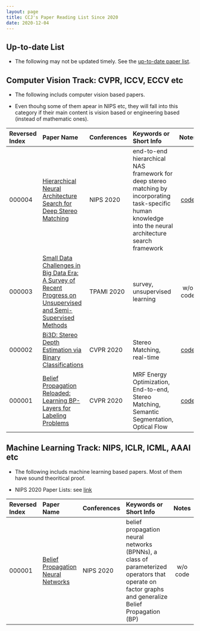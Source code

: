 ```yaml
---
layout: page
title: CCJ's Paper Reading List Since 2020
date: 2020-12-04
---
```


## Up-to-date List

- The following may not be updated timely. See the [up-to-date paper list](https://www.evernote.com/shard/s333/sh/1e6d856a-3c94-4dbc-9a7a-872e20f61e75/7b3459233fbb1eca3d2000feaba861f8).

## Computer Vision Track: CVPR, ICCV, ECCV etc

- The following includs computer vision based papers. 

- Even thouhg some of them apear in NIPS etc, they will fall into this category if their main content is vision based or engineering based (instead of mathematic ones).
 

| Reversed Index | Paper Name | Conferences | Keywords or Short Info | Notes |
| :----| :----| :----| :---- | :----: |
|000004| [Hierarchical Neural Architecture Search for Deep Stereo Matching](https://proceedings.neurips.cc/paper/2020/file/fc146be0b230d7e0a92e66a6114b840d-Paper.pdf) | NIPS 2020 | end-to-end hierarchical NAS framework for deep stereo matching by incorporating task-specific human knowledge into the neural architecture search framework | [code](https://github.com/XuelianCheng/LEAStereo)|
|000003| [Small Data Challenges in Big Data Era: A Survey of Recent Progress on Unsupervised and Semi-Supervised Methods](https://arxiv.org/pdf/1903.11260.pdf) | TPAMI 2020 | survey, unsupervised learning | w/o code|
|000002| [Bi3D: Stereo Depth Estimation via Binary Classifications](https://arxiv.org/pdf/2005.07274.pdf) | CVPR 2020 | Stereo Matching, real-time |[code](https://github.com/NVlabs/Bi3D)|
|000001| [Belief Propagation Reloaded: Learning BP-Layers for Labeling Problems](https://arxiv.org/pdf/2003.06258.pdf) | CVPR 2020 | MRF Energy Optimization, End-to-end, Stereo Matching, Semantic Segmentation, Optical Flow | [code](https://github.com/VLOGroup/bp-layers)|


## Machine Learning Track: NIPS, ICLR, ICML, AAAI etc

- The following includs machine learning based papers. Most of them have sound theoritical proof.


- NIPS 2020 Paper Lists: see [link](https://papers.nips.cc/paper/2020)


| Reversed Index | Paper Name | Conferences | Keywords or Short Info | Notes |
| :----| :----| :----| :---- | :----: |  
|000001| [Belief Propagation Neural Networks](https://papers.nips.cc/paper/2020/file/07217414eb3fbe24d4e5b6cafb91ca18-Paper.pdf) | NIPS 2020 | belief propagation neural networks (BPNNs), a class of parameterized operators that operate on factor graphs and generalize Belief Propagation (BP) | w/o code|

